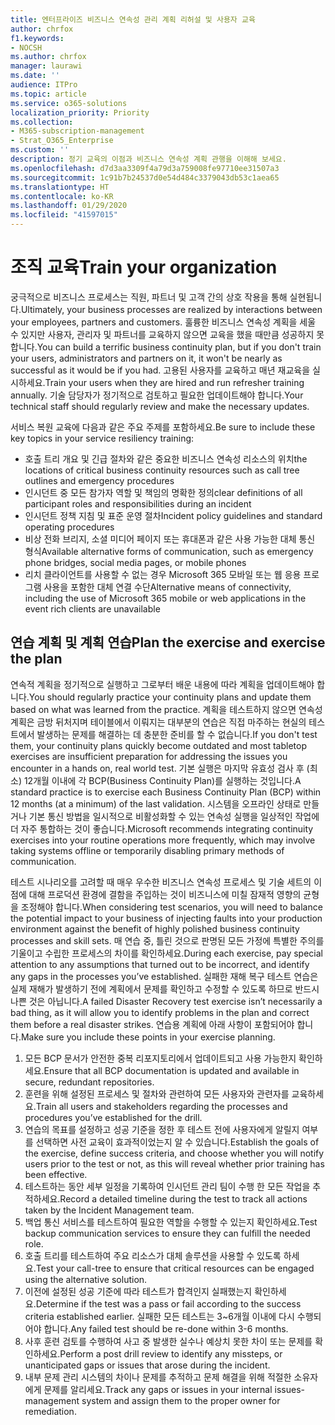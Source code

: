 ```yaml
---
title: 엔터프라이즈 비즈니스 연속성 관리 계획 리허설 및 사용자 교육
author: chrfox
f1.keywords:
- NOCSH
ms.author: chrfox
manager: laurawi
ms.date: ''
audience: ITPro
ms.topic: article
ms.service: o365-solutions
localization_priority: Priority
ms.collection:
- M365-subscription-management
- Strat_O365_Enterprise
ms.custom: ''
description: 정기 교육의 이점과 비즈니스 연속성 계획 관행을 이해해 보세요.
ms.openlocfilehash: d7d3aa3309f4a79d3a759008fe97710ee31507a3
ms.sourcegitcommit: 1c91b7b24537d0e54d484c3379043db53c1aea65
ms.translationtype: HT
ms.contentlocale: ko-KR
ms.lasthandoff: 01/29/2020
ms.locfileid: "41597015"
---
```

# <a name="train-your-organization"></a><span data-ttu-id="de66c-103">조직 교육</span><span class="sxs-lookup"><span data-stu-id="de66c-103">Train your organization</span></span>

<span data-ttu-id="de66c-104">궁극적으로 비즈니스 프로세스는 직원, 파트너 및 고객 간의 상호 작용을 통해 실현됩니다.</span><span class="sxs-lookup"><span data-stu-id="de66c-104">Ultimately, your business processes are realized by interactions between your employees, partners and customers.</span></span> <span data-ttu-id="de66c-105">훌륭한 비즈니스 연속성 계획을 세울 수 있지만 사용자, 관리자 및 파트너를 교육하지 않으면 교육을 했을 때만큼 성공하지 못합니다.</span><span class="sxs-lookup"><span data-stu-id="de66c-105">You can build a terrific business continuity plan, but if you don't train your users, administrators and partners on it, it won't be nearly as successful as it would be if you had.</span></span> <span data-ttu-id="de66c-106">고용된 사용자를 교육하고 매년 재교육을 실시하세요.</span><span class="sxs-lookup"><span data-stu-id="de66c-106">Train your users when they are hired and run refresher training annually.</span></span>
<span data-ttu-id="de66c-107">기술 담당자가 정기적으로 검토하고 필요한 업데이트해야 합니다.</span><span class="sxs-lookup"><span data-stu-id="de66c-107">Your technical staff should regularly review and make the necessary updates.</span></span>

<span data-ttu-id="de66c-108">서비스 복원 교육에 다음과 같은 주요 주제를 포함하세요.</span><span class="sxs-lookup"><span data-stu-id="de66c-108">Be sure to include these key topics in your service resiliency training:</span></span>

- <span data-ttu-id="de66c-109">호출 트리 개요 및 긴급 절차와 같은 중요한 비즈니스 연속성 리소스의 위치</span><span class="sxs-lookup"><span data-stu-id="de66c-109">the locations of critical business continuity resources such as call tree outlines and emergency procedures</span></span>
- <span data-ttu-id="de66c-110">인시던트 중 모든 참가자 역할 및 책임의 명확한 정의</span><span class="sxs-lookup"><span data-stu-id="de66c-110">clear definitions of all participant roles and responsibilities during an incident</span></span>
- <span data-ttu-id="de66c-111">인시던트 정책 지침 및 표준 운영 절차</span><span class="sxs-lookup"><span data-stu-id="de66c-111">Incident policy guidelines and standard operating procedures</span></span>
- <span data-ttu-id="de66c-112">비상 전화 브리지, 소셜 미디어 페이지 또는 휴대폰과 같은 사용 가능한 대체 통신 형식</span><span class="sxs-lookup"><span data-stu-id="de66c-112">Available alternative forms of communication, such as emergency phone bridges, social media pages, or mobile phones</span></span>
- <span data-ttu-id="de66c-113">리치 클라이언트를 사용할 수 없는 경우 Microsoft 365 모바일 또는 웹 응용 프로그램 사용을 포함한 대체 연결 수단</span><span class="sxs-lookup"><span data-stu-id="de66c-113">Alternative means of connectivity, including the use of Microsoft 365 mobile or web applications in the event rich clients are unavailable</span></span>

## <a name="plan-the-exercise-and-exercise-the-plan"></a><span data-ttu-id="de66c-114">연습 계획 및 계획 연습</span><span class="sxs-lookup"><span data-stu-id="de66c-114">Plan the exercise and exercise the plan</span></span>

<span data-ttu-id="de66c-115">연속적 계획을 정기적으로 실행하고 그로부터 배운 내용에 따라 계획을 업데이트해야 합니다.</span><span class="sxs-lookup"><span data-stu-id="de66c-115">You should regularly practice your continuity plans and update them based on what was learned from the practice.</span></span> <span data-ttu-id="de66c-116">계획을 테스트하지 않으면 연속성 계획은 금방 뒤처지며 테이블에서 이뤄지는 대부분의 연습은 직접 마주하는 현실의 테스트에서 발생하는 문제를 해결하는 데 충분한 준비를 할 수 없습니다.</span><span class="sxs-lookup"><span data-stu-id="de66c-116">If you don't test them, your continuity plans quickly become outdated and most tabletop exercises are insufficient preparation for addressing the issues you encounter in a hands on, real world test.</span></span> <span data-ttu-id="de66c-117">기본 실행은 마지막 유효성 검사 후 (최소) 12개월 이내에 각 BCP(Business Continuity Plan)를 실행하는 것입니다.</span><span class="sxs-lookup"><span data-stu-id="de66c-117">A standard practice is to exercise each Business Continuity Plan (BCP) within 12 months (at a minimum) of the last validation.</span></span> <span data-ttu-id="de66c-118">시스템을 오프라인 상태로 만들거나 기본 통신 방법을 일시적으로 비활성화할 수 있는 연속성 실행을 일상적인 작업에 더 자주 통합하는 것이 좋습니다.</span><span class="sxs-lookup"><span data-stu-id="de66c-118">Microsoft recommends integrating continuity exercises into your routine operations more frequently, which may involve taking systems offline or temporarily disabling primary methods of communication.</span></span>  

<span data-ttu-id="de66c-119">테스트 시나리오를 고려할 때 매우 우수한 비즈니스 연속성 프로세스 및 기술 세트의 이점에 대해 프로덕션 환경에 결함을 주입하는 것이 비즈니스에 미칠 잠재적 영향의 균형을 조정해야 합니다.</span><span class="sxs-lookup"><span data-stu-id="de66c-119">When considering test scenarios, you will need to balance the potential impact to your business of injecting faults into your production environment against the benefit of highly polished business continuity processes and skill sets.</span></span>
<span data-ttu-id="de66c-120">매 연습 중, 틀린 것으로 판명된 모든 가정에 특별한 주의를 기울이고 수립한 프로세스의 차이를 확인하세요.</span><span class="sxs-lookup"><span data-stu-id="de66c-120">During each exercise, pay special attention to any assumptions that turned out to be incorrect, and identify any gaps in the processes you’ve established.</span></span> <span data-ttu-id="de66c-121">실패한 재해 복구 테스트 연습은 실제 재해가 발생하기 전에 계획에서 문제를 확인하고 수정할 수 있도록 하므로 반드시 나쁜 것은 아닙니다.</span><span class="sxs-lookup"><span data-stu-id="de66c-121">A failed Disaster Recovery test exercise isn’t necessarily a bad thing, as it will allow you to identify problems in the plan and correct them before a real disaster strikes.</span></span> <span data-ttu-id="de66c-122">연습용 계획에 아래 사항이 포함되어야 합니다.</span><span class="sxs-lookup"><span data-stu-id="de66c-122">Make sure you include these points in your exercise planning.</span></span>

1. <span data-ttu-id="de66c-123">모든 BCP 문서가 안전한 중복 리포지토리에서 업데이트되고 사용 가능한지 확인하세요.</span><span class="sxs-lookup"><span data-stu-id="de66c-123">Ensure that all BCP documentation is updated and available in secure, redundant repositories.</span></span>
2. <span data-ttu-id="de66c-124">훈련을 위해 설정된 프로세스 및 절차와 관련하여 모든 사용자와 관련자를 교육하세요.</span><span class="sxs-lookup"><span data-stu-id="de66c-124">Train all users and stakeholders regarding the processes and procedures you’ve established for the drill.</span></span>
3. <span data-ttu-id="de66c-125">연습의 목표를 설정하고 성공 기준을 정한 후 테스트 전에 사용자에게 알릴지 여부를 선택하면 사전 교육이 효과적이었는지 알 수 있습니다.</span><span class="sxs-lookup"><span data-stu-id="de66c-125">Establish the goals of the exercise, define success criteria, and choose whether you will notify users prior to the test or not, as this will reveal whether prior training has been effective.</span></span>
4. <span data-ttu-id="de66c-126">테스트하는 동안 세부 일정을 기록하여 인시던트 관리 팀이 수행 한 모든 작업을 추적하세요.</span><span class="sxs-lookup"><span data-stu-id="de66c-126">Record a detailed timeline during the test to track all actions taken by the Incident Management team.</span></span>
5. <span data-ttu-id="de66c-127">백업 통신 서비스를 테스트하여 필요한 역할을 수행할 수 있는지 확인하세요.</span><span class="sxs-lookup"><span data-stu-id="de66c-127">Test backup communication services to ensure they can fulfill the needed role.</span></span>
6. <span data-ttu-id="de66c-128">호출 트리를 테스트하여 주요 리소스가 대체 솔루션을 사용할 수 있도록 하세요.</span><span class="sxs-lookup"><span data-stu-id="de66c-128">Test your call-tree to ensure that critical resources can be engaged using the alternative solution.</span></span>
7. <span data-ttu-id="de66c-129">이전에 설정된 성공 기준에 따라 테스트가 합격인지 실패했는지 확인하세요.</span><span class="sxs-lookup"><span data-stu-id="de66c-129">Determine if the test was a pass or fail according to the success criteria established earlier.</span></span> <span data-ttu-id="de66c-130">실패한 모든 테스트는 3~6개월 이내에 다시 수행되어야 합니다.</span><span class="sxs-lookup"><span data-stu-id="de66c-130">Any failed test should be re-done within 3-6 months.</span></span>
8. <span data-ttu-id="de66c-131">사후 훈련 검토를 수행하여 사고 중 발생한 실수나 예상치 못한 차이 또는 문제를 확인하세요.</span><span class="sxs-lookup"><span data-stu-id="de66c-131">Perform a post drill review to identify any missteps, or unanticipated gaps or issues that arose during the incident.</span></span>
9. <span data-ttu-id="de66c-132">내부 문제 관리 시스템의 차이나 문제를 추적하고 문제 해결을 위해 적절한 소유자에게 문제를 알리세요.</span><span class="sxs-lookup"><span data-stu-id="de66c-132">Track any gaps or issues in your internal issues-management system and assign them to the proper owner for remediation.</span></span>
